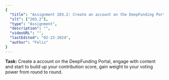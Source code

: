 ```yaml
---
{
  "title": "Assignment 203.2: Create an account on the DeepFunding Portal",
  "slt": ["203.2"],
  "type": "Assignment",
  "description": "",
  "videoURL": "",
  "lastEdited": "02-23-2024",
  "author": "Felix"
}
---
```


**Task:** Create a account on the DeepFunding Portal, engage with content and start to build up your contribution score, gain weight to your voting power from round to round.

